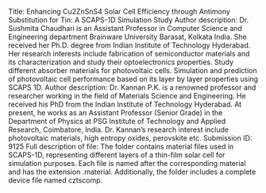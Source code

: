 Title: Enhancing Cu2ZnSnS4 Solar Cell Efficiency through Antimony Substitution for Tin: A SCAPS-1D Simulation Study
Author description: Dr. Sushmita Chaudhari is an Assistant Professor in Computer Science and Engineering department Brainware University Barasat, Kolkata India. She received her Ph.D. degree from Indian Institute of Technology Hyderabad. Her research interests include fabrication of semiconductor materials and its characterization and study their optoelectronics properties. Study different absorber materials for photovoltaic cells. Simulation and prediction of photovoltaic cell performance based on its layer by layer properties using SCAPS 1D.
Author description: Dr. Kannan P.K. is a renowned professor and researcher working in the field of Materials Science and Engineering. He received his PhD from the Indian Institute of Technology Hyderabad. At present, he works as an Assistant Professor (Senior Grade) in the Department of Physics at PSG Institute of Technology and Applied Research, Coimbatore, India. Dr. Kannan’s research interest include photovoltaic materials, high entropy oxides, perovskite etc.
Submission ID: 9125
Full description of file: The folder contains material files used in SCAPS-1D, representing different layers of a thin-film solar cell for simulation purposes. Each file is named after the corresponding material and has the extension .material. Additionally, the folder includes a complete device file named cztscomp.
